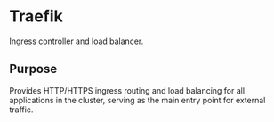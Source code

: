 # Traefik

Ingress controller and load balancer.

## Purpose

Provides HTTP/HTTPS ingress routing and load balancing for all applications in the cluster, serving as the main entry point for external traffic.